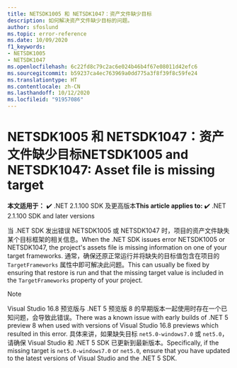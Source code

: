 ```yaml
---
title: NETSDK1005 和 NETSDK1047：资产文件缺少目标
description: 如何解决资产文件缺少目标的问题。
author: sfoslund
ms.topic: error-reference
ms.date: 10/09/2020
f1_keywords:
- NETSDK1005
- NETSDK1047
ms.openlocfilehash: 6c22fd8c79c2ac6e024b46b4f67e08011d42efc6
ms.sourcegitcommit: b59237ca4ec763969a0dd775a3f8f39f8c59fe24
ms.translationtype: HT
ms.contentlocale: zh-CN
ms.lasthandoff: 10/12/2020
ms.locfileid: "91957086"
---
```

# <a name="netsdk1005-and-netsdk1047-asset-file-is-missing-target"></a><span data-ttu-id="0865e-103">NETSDK1005 和 NETSDK1047：资产文件缺少目标</span><span class="sxs-lookup"><span data-stu-id="0865e-103">NETSDK1005 and NETSDK1047: Asset file is missing target</span></span>

<span data-ttu-id="0865e-104">**本文适用于：** ✔️ .NET 2.1.100 SDK 及更高版本</span><span class="sxs-lookup"><span data-stu-id="0865e-104">**This article applies to:** ✔️ .NET 2.1.100 SDK and later versions</span></span>

<span data-ttu-id="0865e-105">当 .NET SDK 发出错误 NETSDK1005 或 NETSDK1047 时，项目的资产文件缺失某个目标框架的相关信息。</span><span class="sxs-lookup"><span data-stu-id="0865e-105">When the .NET SDK issues error NETSDK1005 or NETSDK1047, the project's assets file is missing information on one of your target frameworks.</span></span> <span data-ttu-id="0865e-106">通常，确保还原正常运行并将缺失的目标值包含在项目的 `TargetFrameworks` 属性中即可解决此问题。</span><span class="sxs-lookup"><span data-stu-id="0865e-106">This can usually be fixed by ensuring that restore is run and that the missing target value is included in the `TargetFrameworks` property of your project.</span></span>

> [!NOTE]
> <span data-ttu-id="0865e-107">Visual Studio 16.8 预览版与 .NET 5 预览版 8 的早期版本一起使用时存在一个已知问题，会导致此错误。</span><span class="sxs-lookup"><span data-stu-id="0865e-107">There was a known issue with early builds of .NET 5 preview 8 when used with versions of Visual Studio 16.8 previews which resulted in this error.</span></span> <span data-ttu-id="0865e-108">具体来讲，如果缺失目标 `net5.0-windows7.0` 或 `net5.0`，请确保 Visual Studio 和 .NET 5 SDK 已更新到最新版本。</span><span class="sxs-lookup"><span data-stu-id="0865e-108">Specifically, if the missing target is `net5.0-windows7.0` or `net5.0`, ensure that you have updated to the latest versions of Visual Studio and the .NET 5 SDK.</span></span>
